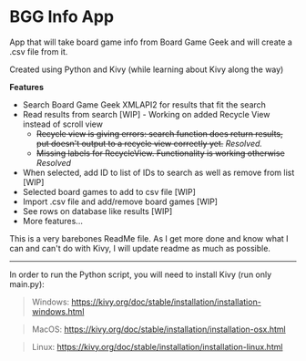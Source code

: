 # BGG Info App
App that will take board game info from Board Game Geek and will create a .csv file from it.

Created using Python and Kivy (while learning about Kivy along the way)


**Features**
* Search Board Game Geek XMLAPI2 for results that fit the search
* Read results from search [WIP] - Working on added Recycle View instead of scroll view
  - ~~Recycle view is giving errors: search function does return results, put doesn't output to a recycle view correctly yet.~~ *Resolved.*
  - ~~Missing labels for RecycleView. Functionality is working otherwise~~ *Resolved*
* When selected, add ID to list of IDs to search as well as remove from list [WIP]
* Selected board games to add to csv file [WIP]
* Import .csv file and add/remove board games [WIP]
* See rows on database like results [WIP]
* More features...

This is a very barebones ReadMe file. As I get more done and know what I can and can't do with Kivy, I will update readme as much as possible.


---
In order to run the Python script, you will need to install Kivy (run only main.py):

> Windows: https://kivy.org/doc/stable/installation/installation-windows.html

> MacOS: https://kivy.org/doc/stable/installation/installation-osx.html

> Linux: https://kivy.org/doc/stable/installation/installation-linux.html
